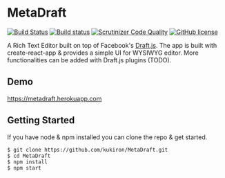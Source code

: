 # MetaDraft
[![Build Status](https://travis-ci.org/kukiron/MetaDraft.svg?branch=master)](https://travis-ci.org/kukiron/MetaDraft) [![Build status](https://ci.appveyor.com/api/projects/status/i6sj2dl5ajlpyrdg?svg=true)](https://ci.appveyor.com/project/kukiron/metadraft) [![Scrutinizer Code Quality](https://scrutinizer-ci.com/g/kukiron/MetaDraft/badges/quality-score.png?b=master)](https://scrutinizer-ci.com/g/kukiron/MetaDraft/?branch=master) [![GitHub license](https://img.shields.io/github/license/kukiron/MetaDraft.svg)](https://github.com/kukiron/MetaDraft/blob/master/LICENSE)

A Rich Text Editor built on top of Facebook's [Draft.js](https://github.com/facebook/draft-js).
The app is built with create-react-app & provides a simple UI for WYSIWYG editor. More functionalities can be added with Draft.js plugins (TODO).

## Demo
https://metadraft.herokuapp.com

## Getting Started
If you have node & npm installed you can clone the repo & get started.

```
$ git clone https://github.com/kukiron/MetaDraft.git
$ cd MetaDraft
$ npm install
$ npm start
```
